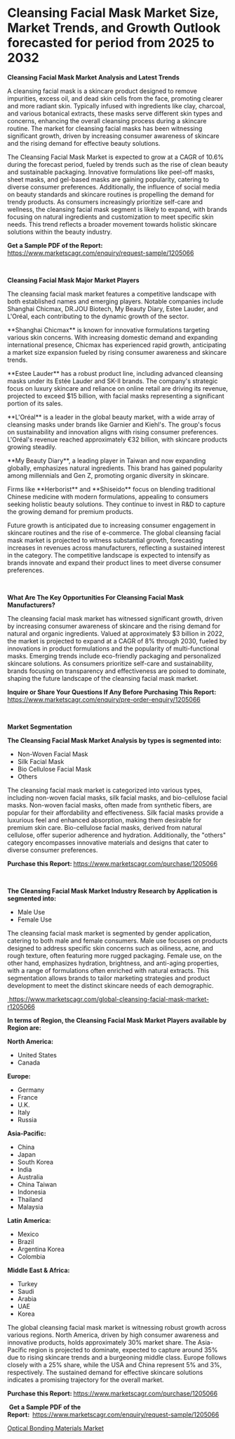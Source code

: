 <p><h1>Cleansing Facial Mask Market Size, Market Trends, and Growth Outlook forecasted for period from 2025 to 2032</h1></p><p><strong>Cleansing Facial Mask Market Analysis and Latest Trends</strong></p>
<p><p>A cleansing facial mask is a skincare product designed to remove impurities, excess oil, and dead skin cells from the face, promoting clearer and more radiant skin. Typically infused with ingredients like clay, charcoal, and various botanical extracts, these masks serve different skin types and concerns, enhancing the overall cleansing process during a skincare routine. The market for cleansing facial masks has been witnessing significant growth, driven by increasing consumer awareness of skincare and the rising demand for effective beauty solutions.</p><p>The Cleansing Facial Mask Market is expected to grow at a CAGR of 10.6% during the forecast period, fueled by trends such as the rise of clean beauty and sustainable packaging. Innovative formulations like peel-off masks, sheet masks, and gel-based masks are gaining popularity, catering to diverse consumer preferences. Additionally, the influence of social media on beauty standards and skincare routines is propelling the demand for trendy products. As consumers increasingly prioritize self-care and wellness, the cleansing facial mask segment is likely to expand, with brands focusing on natural ingredients and customization to meet specific skin needs. This trend reflects a broader movement towards holistic skincare solutions within the beauty industry.</p></p>
<p><strong>Get a Sample PDF of the Report:&nbsp;</strong> <a href="https://www.marketscagr.com/enquiry/request-sample/1205066?utm_campaign=2770&utm_medium=2&utm_source=Github&utm_content=ia&utm_term=26032025&utm_id=cleansing-facial-mask">https://www.marketscagr.com/enquiry/request-sample/1205066</a></p>
<p>&nbsp;</p>
<p><strong>Cleansing Facial Mask Major Market Players</strong></p>
<p><p>The cleansing facial mask market features a competitive landscape with both established names and emerging players. Notable companies include Shanghai Chicmax, DR.JOU Biotech, My Beauty Diary, Estee Lauder, and L'Oréal, each contributing to the dynamic growth of the sector.</p><p>**Shanghai Chicmax** is known for innovative formulations targeting various skin concerns. With increasing domestic demand and expanding international presence, Chicmax has experienced rapid growth, anticipating a market size expansion fueled by rising consumer awareness and skincare trends.</p><p>**Estee Lauder** has a robust product line, including advanced cleansing masks under its Estée Lauder and SK-II brands. The company's strategic focus on luxury skincare and reliance on online retail are driving its revenue, projected to exceed $15 billion, with facial masks representing a significant portion of its sales.</p><p>**L'Oréal** is a leader in the global beauty market, with a wide array of cleansing masks under brands like Garnier and Kiehl's. The group's focus on sustainability and innovation aligns with rising consumer preferences. L'Oréal's revenue reached approximately €32 billion, with skincare products growing steadily.</p><p>**My Beauty Diary**, a leading player in Taiwan and now expanding globally, emphasizes natural ingredients. This brand has gained popularity among millennials and Gen Z, promoting organic diversity in skincare.</p><p>Firms like **Herborist** and **Shiseido** focus on blending traditional Chinese medicine with modern formulations, appealing to consumers seeking holistic beauty solutions. They continue to invest in R&D to capture the growing demand for premium products.</p><p>Future growth is anticipated due to increasing consumer engagement in skincare routines and the rise of e-commerce. The global cleansing facial mask market is projected to witness substantial growth, forecasting increases in revenues across manufacturers, reflecting a sustained interest in the category. The competitive landscape is expected to intensify as brands innovate and expand their product lines to meet diverse consumer preferences.</p></p>
<p>&nbsp;</p>
<p><strong>What Are The Key Opportunities For Cleansing Facial Mask Manufacturers?</strong></p>
<p><p>The cleansing facial mask market has witnessed significant growth, driven by increasing consumer awareness of skincare and the rising demand for natural and organic ingredients. Valued at approximately $3 billion in 2022, the market is projected to expand at a CAGR of 8% through 2030, fueled by innovations in product formulations and the popularity of multi-functional masks. Emerging trends include eco-friendly packaging and personalized skincare solutions. As consumers prioritize self-care and sustainability, brands focusing on transparency and effectiveness are poised to dominate, shaping the future landscape of the cleansing facial mask market.</p></p>
<p><strong>Inquire or Share Your Questions If Any Before Purchasing This Report:</strong> <a href="https://www.marketscagr.com/enquiry/pre-order-enquiry/1205066?utm_campaign=2770&utm_medium=2&utm_source=Github&utm_content=ia&utm_term=26032025&utm_id=cleansing-facial-mask">https://www.marketscagr.com/enquiry/pre-order-enquiry/1205066</a></p>
<p>&nbsp;</p>
<p><strong>Market Segmentation</strong></p>
<p><strong>The Cleansing Facial Mask Market Analysis by types is segmented into:</strong></p>
<p><ul><li>Non-Woven Facial Mask</li><li>Silk Facial Mask</li><li>Bio Cellulose Facial Mask</li><li>Others</li></ul></p>
<p><p>The cleansing facial mask market is categorized into various types, including non-woven facial masks, silk facial masks, and bio-cellulose facial masks. Non-woven facial masks, often made from synthetic fibers, are popular for their affordability and effectiveness. Silk facial masks provide a luxurious feel and enhanced absorption, making them desirable for premium skin care. Bio-cellulose facial masks, derived from natural cellulose, offer superior adherence and hydration. Additionally, the "others" category encompasses innovative materials and designs that cater to diverse consumer preferences.</p></p>
<p><strong>Purchase this Report:&nbsp;</strong><a href="https://www.marketscagr.com/purchase/1205066?utm_campaign=2770&utm_medium=2&utm_source=Github&utm_content=ia&utm_term=26032025&utm_id=cleansing-facial-mask">https://www.marketscagr.com/purchase/1205066</a></p>
<p>&nbsp;</p>
<p><strong>The Cleansing Facial Mask Market Industry Research by Application is segmented into:</strong></p>
<p><ul><li>Male Use</li><li>Female Use</li></ul></p>
<p><p>The cleansing facial mask market is segmented by gender application, catering to both male and female consumers. Male use focuses on products designed to address specific skin concerns such as oiliness, acne, and rough texture, often featuring more rugged packaging. Female use, on the other hand, emphasizes hydration, brightness, and anti-aging properties, with a range of formulations often enriched with natural extracts. This segmentation allows brands to tailor marketing strategies and product development to meet the distinct skincare needs of each demographic.</p></p>
<p><a href="https://www.marketscagr.com/global-cleansing-facial-mask-market-r1205066?utm_campaign=2770&utm_medium=2&utm_source=Github&utm_content=ia&utm_term=26032025&utm_id=cleansing-facial-mask">&nbsp;https://www.marketscagr.com/global-cleansing-facial-mask-market-r1205066</a></p>
<p><strong>In terms of Region, the Cleansing Facial Mask Market Players available by Region are:</strong></p>
<p>
    <p> <strong> North America: </strong>
        <ul>
            <li>United States</li>
            <li>Canada</li>
        </ul>
        </p> 
    <p> <strong> Europe: </strong>
        <ul>
            <li>Germany</li>
            <li>France</li>
            <li>U.K.</li>
            <li>Italy</li>
            <li>Russia</li>
        </ul>
        </p> 
    <p> <strong> Asia-Pacific: </strong>
        <ul>
            <li>China</li>
            <li>Japan</li>
            <li>South Korea</li>
            <li>India</li>
            <li>Australia</li>
            <li>China Taiwan</li>
            <li>Indonesia</li>
            <li>Thailand</li>
            <li>Malaysia</li>
        </ul>
        </p> 
    <p> <strong> Latin America: </strong>
        <ul>
            <li>Mexico</li>
            <li>Brazil</li>
            <li>Argentina Korea</li>
            <li>Colombia</li>
        </ul>
        </p> 
    <p> <strong> Middle East & Africa: </strong>
        <ul>
            <li>Turkey</li>
            <li>Saudi</li>
            <li>Arabia</li>
            <li>UAE</li>
            <li>Korea</li>
        </ul>
    </p>
    </p>
<p><p>The global cleansing facial mask market is witnessing robust growth across various regions. North America, driven by high consumer awareness and innovative products, holds approximately 30% market share. The Asia-Pacific region is projected to dominate, expected to capture around 35% due to rising skincare trends and a burgeoning middle class. Europe follows closely with a 25% share, while the USA and China represent 5% and 3%, respectively. The sustained demand for effective skincare solutions indicates a promising trajectory for the overall market.</p></p>
<p><strong>Purchase this Report: </strong><a href="https://www.marketscagr.com/purchase/1205066?utm_campaign=2770&utm_medium=2&utm_source=Github&utm_content=ia&utm_term=26032025&utm_id=cleansing-facial-mask">https://www.marketscagr.com/purchase/1205066</a></p>
<p>&nbsp;<strong>Get a Sample PDF of the Report:&nbsp;&nbsp;</strong><a href="https://www.marketscagr.com/enquiry/request-sample/1205066?utm_campaign=2770&utm_medium=2&utm_source=Github&utm_content=ia&utm_term=26032025&utm_id=cleansing-facial-mask">https://www.marketscagr.com/enquiry/request-sample/1205066</a></p>
<p><strong></strong></p>
<p><p><a href="https://github.com/barnickclara79/Market-Research-Report-List-1/blob/main/optical-bonding-materials-market.md?utm_campaign=2770&utm_medium=2&utm_source=Github&utm_content=ia&utm_term=26032025&utm_id=cleansing-facial-mask">Optical Bonding Materials Market</a></p></p>